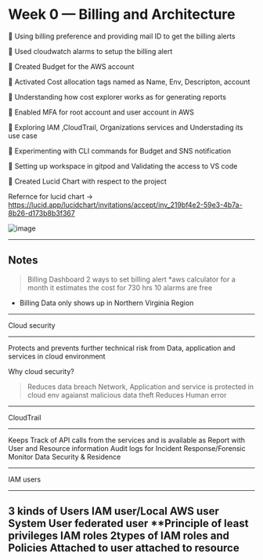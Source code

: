 # Week 0 — Billing and Architecture
	Using billing preference and providing mail ID to get the billing alerts 

	Used cloudwatch alarms to setup the billing alert

	Created Budget for the AWS account

	Activated Cost allocation tags named as Name, Env, Descripton, account

	Understanding how cost explorer works as for generating reports 

	Enabled MFA for root account and user account in AWS

	Exploring IAM ,CloudTrail, Organizations services and Understading its use case 

	Experimenting with CLI commands for Budget and SNS notification

	Setting up workspace in gitpod and Validating the access to VS code

	Created Lucid Chart with respect to the project

Refernce for lucid chart -> https://lucid.app/lucidchart/invitations/accept/inv_219bf4e2-59e3-4b7a-8b26-d173b8b3f367

![image](https://user-images.githubusercontent.com/111625550/220999319-976d4614-342c-4e29-a078-423317082512.png)

--------------------------------------------------------------------------------------------------------------
Notes
---------------------------------------------------------------------------------------------------------------
> Billing Dashboard
2 ways to set billing alert
*aws calculator for a month it estimates the cost for 730 hrs
10 alarms are free 
* Billing Data only shows up in Northern Virginia Region
______________
Cloud security
______________
Protects and prevents further technical  risk from Data, application and services in cloud environment

Why cloud security?
>Reduces data breach
>Network, Application and service is protected in cloud env agaianst malicious data theft
>Reduces Human error
_____________________
CloudTrail
_____________________
Keeps Track of API calls from the services and is available as Report with User and Resource information
Audit logs for Incident Response/Forensic
Monitor Data Security & Residence
_________________
IAM users
_________________
3 kinds of Users
IAM user/Local AWS user
System User
federated user
**Principle of least privileges
IAM roles
2types of IAM roles and Policies
Attached to user 
attached to resource
------------------------------------------------------------------------------------------------------------------
